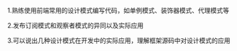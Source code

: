 1.熟练使用前端常用的设计模式编写代码，如单例模式、装饰器模式、代理模式等

2.发布订阅模式和观察者模式的异同以及实际应用

3.可以说出几种设计模式在开发中的实际应用，理解框架源码中对设计模式的应用